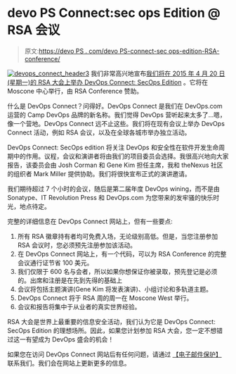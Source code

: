 # devo PS Connect:sec ops Edition @ RSA 会议

> 原文:[https://devo PS . com/devo PS-connect-sec ops-edition-RSA-conference/](https://devops.com/devops-connect-secops-edition-rsa-conference/)

[![devops_connect_header3](../Images/a0cbab9635c0e1ebfe06979b63f787e9.png)](https://devops.com/wp-content/uploads/2014/12/devops_connect_header3.png) 我们非常高兴地宣布[我们将在 2015 年 4 月 20 日(星期一)的 RSA 大会上举办 DevOps Connect: SecOps Edition](http://www.devopsconnect.com/) 。它将在 Moscone 中心举行，由 RSA Conference 赞助。

什么是 DevOps Connect？问得好。DevOps Connect 是我们在 DevOps.com 运营的 Camp DevOps 品牌的新名称。我们觉得 DevOps 营听起来太多了…嗯，像一个营地。DevOps Connect 远不止这些。我们将在现有会议上举办 DevOps Connect 活动，例如 RSA 会议，以及在全球各城市举办独立活动。

DevOps Connect: SecOps edition 将关注 DevOps 和安全性在软件开发生命周期中的作用。议程，会议和演讲者将由我们的项目委员会选择。我很高兴地向大家报告，该委员会由 Josh Corman 和 Gene Kim 担任主席，我和 theNexus 社区的组织者 Mark Miller 提供协助。我们将很快宣布正式的演讲邀请。

我们期待超过 7 个小时的会议，随后是第二届年度 DevOps wining，而不是由 Sonatype、IT Revolution Press 和 DevOps.com 为您带来的发牢骚的快乐时光，地点待定。

完整的详细信息在 DevOps Connect 网站上，但有一些要点:

1.  所有 RSA 徽章持有者均可免费入场，无论级别高低。但是，当您注册参加 RSA 会议时，您必须预先注册参加该活动。
2.  在 DevOps Connect 网站上，有一个代码，可以为 RSA Conference 的完整会议通行证节省 100 美元。
3.  我们仅限于 600 名与会者，所以如果你想保证你被录取，预先登记是必须的。出席和注册是在先到先得的基础上
4.  会议将包括主题演讲(Gene Kim 将发表演讲)、小组讨论和多轨道主题。
5.  DevOps Connect 将于 RSA 周的周一在 Moscone West 举行。
6.  会议和报告将集中于从业者的真实世界经验。

RSA 大会是世界上最重要的信息安全活动，我们认为它是 DevOps Connect: SecOps Edition 的理想场所。因此，如果您计划参加 RSA 大会，您一定不想错过这一有望成为 DevOps 盛会的机会！

如果您在访问 DevOps Connect 网站后有任何问题，请通过 [【电子邮件保护】](/cdn-cgi/l/email-protection#244041524b5457474b4a414750644041524b54570a474b49) 联系我们。我们会在网站上更新更多的信息。